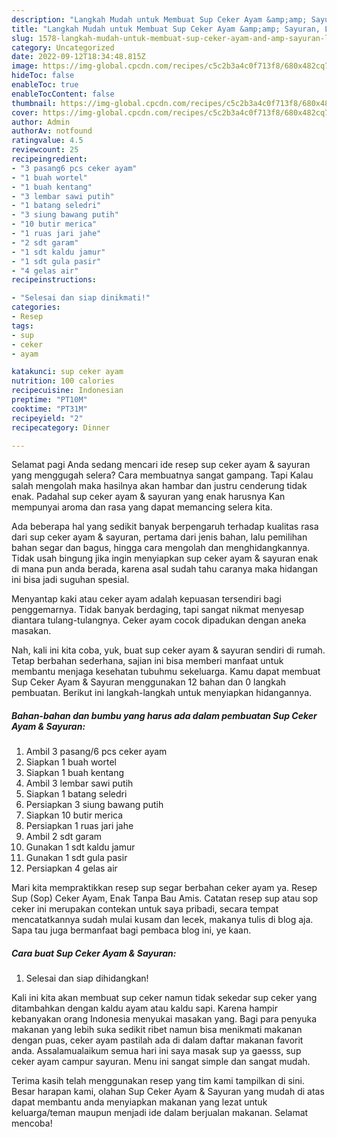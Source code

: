 ```yaml
---
description: "Langkah Mudah untuk Membuat Sup Ceker Ayam &amp;amp; Sayuran, Lezat Sekali"
title: "Langkah Mudah untuk Membuat Sup Ceker Ayam &amp;amp; Sayuran, Lezat Sekali"
slug: 1578-langkah-mudah-untuk-membuat-sup-ceker-ayam-and-amp-sayuran-lezat-sekali
category: Uncategorized
date: 2022-09-12T18:34:48.815Z
image: https://img-global.cpcdn.com/recipes/c5c2b3a4c0f713f8/680x482cq70/sup-ceker-ayam-sayuran-foto-resep-utama.jpg
hideToc: false
enableToc: true
enableTocContent: false
thumbnail: https://img-global.cpcdn.com/recipes/c5c2b3a4c0f713f8/680x482cq70/sup-ceker-ayam-sayuran-foto-resep-utama.jpg
cover: https://img-global.cpcdn.com/recipes/c5c2b3a4c0f713f8/680x482cq70/sup-ceker-ayam-sayuran-foto-resep-utama.jpg
author: Admin
authorAv: notfound
ratingvalue: 4.5
reviewcount: 25
recipeingredient:
- "3 pasang6 pcs ceker ayam"
- "1 buah wortel"
- "1 buah kentang"
- "3 lembar sawi putih"
- "1 batang seledri"
- "3 siung bawang putih"
- "10 butir merica"
- "1 ruas jari jahe"
- "2 sdt garam"
- "1 sdt kaldu jamur"
- "1 sdt gula pasir"
- "4 gelas air"
recipeinstructions:

- "Selesai dan siap dinikmati!"
categories:
- Resep
tags:
- sup
- ceker
- ayam

katakunci: sup ceker ayam 
nutrition: 100 calories
recipecuisine: Indonesian
preptime: "PT10M"
cooktime: "PT31M"
recipeyield: "2"
recipecategory: Dinner

---
```



Selamat pagi Anda sedang mencari ide resep sup ceker ayam &amp; sayuran yang menggugah selera? Cara membuatnya sangat gampang. Tapi Kalau salah mengolah maka hasilnya akan hambar dan justru cenderung tidak enak. Padahal sup ceker ayam &amp; sayuran yang enak harusnya Kan mempunyai aroma dan rasa yang dapat memancing selera kita.


Ada beberapa hal yang sedikit banyak berpengaruh terhadap kualitas rasa dari sup ceker ayam &amp; sayuran, pertama dari jenis bahan, lalu pemilihan bahan segar dan bagus, hingga cara mengolah dan menghidangkannya. Tidak usah bingung jika ingin menyiapkan sup ceker ayam &amp; sayuran enak di mana pun anda berada, karena asal sudah tahu caranya maka hidangan ini bisa jadi suguhan spesial.

Menyantap kaki atau ceker ayam adalah kepuasan tersendiri bagi penggemarnya. Tidak banyak berdaging, tapi sangat nikmat menyesap diantara tulang-tulangnya. Ceker ayam cocok dipadukan dengan aneka masakan.


Nah, kali ini kita coba, yuk, buat sup ceker ayam &amp; sayuran sendiri di rumah. Tetap berbahan sederhana, sajian ini bisa memberi manfaat untuk membantu menjaga kesehatan tubuhmu sekeluarga. Kamu dapat membuat Sup Ceker Ayam &amp; Sayuran menggunakan 12 bahan dan 0 langkah pembuatan. Berikut ini langkah-langkah untuk menyiapkan hidangannya.

<!--inarticleads1-->

##### Bahan-bahan dan bumbu yang harus ada dalam pembuatan Sup Ceker Ayam &amp; Sayuran:

1. Ambil 3 pasang/6 pcs ceker ayam
1. Siapkan 1 buah wortel
1. Siapkan 1 buah kentang
1. Ambil 3 lembar sawi putih
1. Siapkan 1 batang seledri
1. Persiapkan 3 siung bawang putih
1. Siapkan 10 butir merica
1. Persiapkan 1 ruas jari jahe
1. Ambil 2 sdt garam
1. Gunakan 1 sdt kaldu jamur
1. Gunakan 1 sdt gula pasir
1. Persiapkan 4 gelas air


Mari kita mempraktikkan resep sup segar berbahan ceker ayam ya. Resep Sup (Sop) Ceker Ayam, Enak Tanpa Bau Amis. Catatan resep sup atau sop ceker ini merupakan contekan untuk saya pribadi, secara tempat mencatatkannya sudah mulai kusam dan lecek, makanya tulis di blog aja. Sapa tau juga bermanfaat bagi pembaca blog ini, ye kaan. 

<!--inarticleads2-->

##### Cara buat Sup Ceker Ayam &amp; Sayuran:


1. Selesai dan siap dihidangkan!

Kali ini kita akan membuat sup ceker namun tidak sekedar sup ceker yang ditambahkan dengan kaldu ayam atau kaldu sapi. Karena hampir kebanyakan orang Indonesia menyukai masakan yang. Bagi para penyuka makanan yang lebih suka sedikit ribet namun bisa menikmati makanan dengan puas, ceker ayam pastilah ada di dalam daftar makanan favorit anda. Assalamualaikum semua hari ini saya masak sup ya gaesss, sup ceker ayam campur sayuran. Menu ini sangat simple dan sangat mudah. 

Terima kasih telah menggunakan resep yang tim kami tampilkan di sini. Besar harapan kami, olahan Sup Ceker Ayam &amp; Sayuran yang mudah di atas dapat membantu anda menyiapkan makanan yang lezat untuk keluarga/teman maupun menjadi ide dalam berjualan makanan. Selamat mencoba!
